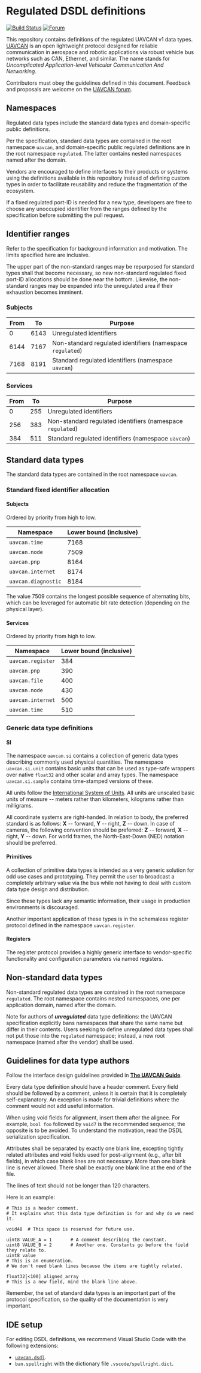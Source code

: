 Regulated DSDL definitions
==========================

[![Build Status](https://travis-ci.org/UAVCAN/public_regulated_data_types.svg?branch=master)](https://travis-ci.org/UAVCAN/public_regulated_data_types)
[![Forum](https://img.shields.io/discourse/https/forum.uavcan.org/users.svg)](https://forum.uavcan.org)

This repository contains definitions of the regulated UAVCAN v1 data types.
[UAVCAN](http://uavcan.org) is an open lightweight protocol designed for reliable communication
in aerospace and robotic applications via robust vehicle bus networks such as CAN, Ethernet, and similar.
The name stands for *Uncomplicated Application-level Vehicular Communication And Networking*.

Contributors must obey the guidelines defined in this document.
Feedback and proposals are welcome on the [UAVCAN forum](https://forum.uavcan.org).

## Namespaces

Regulated data types include the standard data types and domain-specific public definitions.

Per the specification, standard data types are contained in the root namespace `uavcan`,
and domain-specific public regulated definitions are in the root namespace `regulated`.
The latter contains nested namespaces named after the domain.

Vendors are encouraged to define interfaces to their products or systems using the definitions available
in this repository instead of defining custom types in order to facilitate reusability and reduce the
fragmentation of the ecosystem.

If a fixed regulated port-ID is needed for a new type,
developers are free to choose any unoccupied identifier from the ranges
defined by the specification before submitting the pull request.

## Identifier ranges

Refer to the specification for background information and motivation.
The limits specified here are inclusive.

The upper part of the non-standard ranges may be repurposed for standard types shall that become necessary,
so new non-standard regulated fixed port-ID allocations should be done near the bottom.
Likewise, the non-standard ranges may be expanded into the unregulated area if their exhaustion becomes imminent.

### Subjects

From    | To        | Purpose
--------|-----------|-------------------------------------
0       | 6143      | Unregulated identifiers
6144    | 7167      | Non-standard regulated identifiers (namespace `regulated`)
7168    | 8191      | Standard regulated identifiers (namespace `uavcan`)

### Services

From    | To        | Purpose
--------|-----------|------------------------------------------------
0       | 255       | Unregulated identifiers
256     | 383       | Non-standard regulated identifiers (namespace `regulated`)
384     | 511       | Standard regulated identifiers (namespace `uavcan`)

## Standard data types

The standard data types are contained in the root namespace `uavcan`.

### Standard fixed identifier allocation

#### Subjects

Ordered by priority from high to low.

Namespace                   | Lower bound (inclusive)
----------------------------|-------------------------
`uavcan.time`               | 7168
`uavcan.node`               | 7509
`uavcan.pnp`                | 8164
`uavcan.internet`           | 8174
`uavcan.diagnostic`         | 8184

The value 7509 contains the longest possible sequence of alternating bits,
which can be leveraged for automatic bit rate detection (depending on the physical layer).

#### Services

Ordered by priority from high to low.

Namespace                   | Lower bound (inclusive)
----------------------------|-------------------------
`uavcan.register`           | 384
`uavcan.pnp`                | 390
`uavcan.file`               | 400
`uavcan.node`               | 430
`uavcan.internet`           | 500
`uavcan.time`               | 510

### Generic data type definitions

#### SI

The namespace `uavcan.si` contains a collection of generic data types describing commonly used
physical quantities.
The namespace `uavcan.si.unit` contains basic units that can be used as type-safe wrappers over native `float32`
and other scalar and array types.
The namespace `uavcan.si.sample` contains time-stamped versions of these.

All units follow the [International System of Units](https://en.wikipedia.org/wiki/International_System_of_Units).
All units are unscaled basic units of measure -- meters rather than kilometers, kilograms rather than milligrams.

All coordinate systems are right-handed.
In relation to body, the preferred standard is as follows: **X** -- forward, **Y** -- right, **Z** -- down.
In case of cameras, the following convention should be preferred: **Z** -- forward, **X** -- right, **Y** -- down.
For world frames, the North-East-Down (NED) notation should be preferred.

#### Primitives

A collection of primitive data types is intended as a very generic solution for odd use cases
and prototyping. They permit the user to broadcast a completely arbitrary value via the bus
while not having to deal with custom data type design and distribution.

Since these types lack any semantic information, their usage in production environments is discouraged.

Another important application of these types is in the schemaless register protocol defined
in the namespace `uavcan.register`.

#### Registers

The register protocol provides a highly generic interface to vendor-specific functionality
and configuration parameters via named registers.

## Non-standard data types

Non-standard regulated data types are contained in the root namespace `regulated`.
The root namespace contains nested namespaces, one per application domain, named after the domain.

Note for authors of ***unregulated*** data type definitions:
the UAVCAN specification explicitly bans namespaces that share the same name but differ in their contents.
Users seeking to define unregulated data types shall not put those into the `regulated` namespace;
instead, a new root namespace (named after the vendor) shall be used.

## Guidelines for data type authors

Follow the interface design guidelines provided in [**The UAVCAN Guide**](https://uavcan.org/guide).

Every data type definition should have a header comment.
Every field should be followed by a comment, unless it is certain that it is completely self-explanatory.
An exception is made for trivial definitions where the comment would not add useful information.

When using void fields for alignment, insert them after the alignee.
For example, `bool foo` followed by `void7` is the recommended sequence; the opposite is to be avoided.
To understand the motivation, read the DSDL serialization specification.

Attributes shall be separated by exactly one blank line, excepting tightly related attributes and
void fields used for post-alignment (e.g., after bit fields), in which case blank lines are not necessary.
More than one blank line is never allowed.
There shall be exactly one blank line at the end of the file.

The lines of text should not be longer than 120 characters.

Here is an example:

    # This is a header comment.
    # It explains what this data type definition is for and why do we need it.

    void48  # This space is reserved for future use.

    uint8 VALUE_A = 1       # A comment describing the constant.
    uint8 VALUE_B = 2       # Another one. Constants go before the field they relate to.
    uint8 value
    # This is an enumeration.
    # We don't need blank lines because the items are tightly related.

    float32[<100] aligned_array
    # This is a new field, mind the blank line above.

Remember, the set of standard data types is an important part of the protocol specification,
so the quality of the documentation is very important.

## IDE setup

For editing DSDL definitions, we recommend Visual Studio Code with the following extensions:

* [`uavcan.dsdl`](https://marketplace.visualstudio.com/items?itemName=Uavcan.dsdl).
* `ban.spellright` with the dictionary file `.vscode/spellright.dict`.
